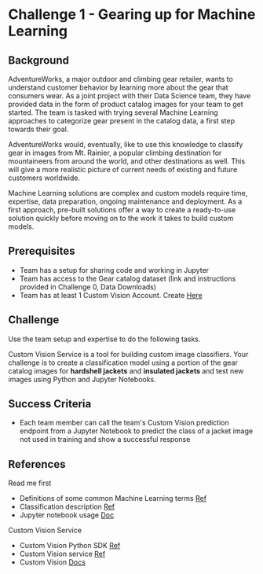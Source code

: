 # Challenge 1 -  Gearing up for Machine Learning

## Background

AdventureWorks, a major outdoor and climbing gear retailer, wants to understand customer behavior by learning more about the gear that consumers wear.  As a joint project with their Data Science team, they have provided data in the form of product catalog images for your team to get started. The team is tasked with trying several Machine Learning approaches to categorize gear present in the catalog data, a first step towards their goal. 

AdventureWorks would, eventually, like to use this knowledge to classify gear in images from Mt. Rainier, a popular climbing destination for mountaineers from around the world, and other destinations as well.  This will give a more realistic picture of current needs of existing and future customers worldwide.

Machine Learning solutions are complex and custom models require time, expertise, data preparation, ongoing maintenance and deployment. As a first approach, pre-built solutions offer a way to create a ready-to-use solution quickly before moving on to the work it takes to build custom models.

## Prerequisites

* Team has a setup for sharing code and working in Jupyter
* Team has access to the Gear catalog dataset (link and instructions provided in Challenge 0, Data Downloads)
* Team has at least 1 Custom Vision Account. Create <a href="https://customvision.ai" target="_blank">Here</a>

## Challenge

Use the team setup and expertise to do the following tasks.

Custom Vision Service is a tool for building custom image classifiers. Your challenge is to create a classification model using a portion of the gear catalog images for **hardshell jackets** and **insulated jackets** and test new images using Python and Jupyter Notebooks.

## Success Criteria

* Each team member can call the team's Custom Vision prediction endpoint from a Jupyter Notebook to predict the class of a jacket image not used in training and show a successful response

## References

Read me first

* Definitions of some common Machine Learning terms <a href="https://docs.microsoft.com/en-us/azure/machine-learning/studio/what-is-machine-learning#key-machine-learning-terms-and-concepts" target="_blank">Ref</a>
* Classification description <a href="https://docs.microsoft.com/en-us/azure/machine-learning/studio/data-science-for-beginners-the-5-questions-data-science-answers#question-1-is-this-a-or-b-uses-classification-algorithms" target="_blank">Ref</a>
* Jupyter notebook usage <a href="http://jupyter-notebook.readthedocs.io/en/latest/examples/Notebook/Notebook%20Basics.html" target="_blank">Doc</a>

Custom Vision Service

* Custom Vision Python SDK <a href="https://docs.microsoft.com/en-us/azure/cognitive-services/custom-vision-service/python-tutorial" target="_blank">Ref</a>
* Custom Vision service <a href="https://customvision.ai" target="_blank">Ref</a>
* Custom Vision <a href="https://docs.microsoft.com/en-us/azure/cognitive-services/custom-vision-service/home" target="_blank">Docs</a>
